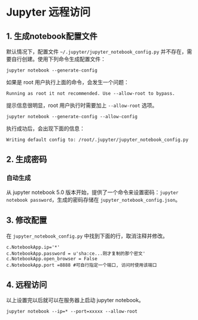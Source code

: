 # Jupyter 远程访问

## 1. 生成notebook配置文件

 默认情况下，配置文件 `~/.jupyter/jupyter_notebook_config.py` 并不存在，需要自行创建。使用下列命令生成配置文件： 

 `jupyter notebook --generate-config` 

 如果是 root 用户执行上面的命令，会发生一个问题： 

` Running as root it not recommended. Use --allow-root to bypass. `

 提示信息很明显，root 用户执行时需要加上 `--allow-root` 选项。 

` jupyter notebook --generate-config --allow-config `

 执行成功后，会出现下面的信息： 

` Writing default config to: /root/.jupyter/jupyter_notebook_config.py `



## 2. 生成密码

### 自动生成

 从 jupyter notebook 5.0 版本开始，提供了一个命令来设置密码：`jupyter notebook password`，生成的密码存储在 `jupyter_notebook_config.json`。 



## 3. 修改配置

 在 `jupyter_notebook_config.py` 中找到下面的行，取消注释并修改。 

```
c.NotebookApp.ip='*'
c.NotebookApp.password = u'sha:ce...刚才复制的那个密文'
c.NotebookApp.open_browser = False
c.NotebookApp.port =8888 #可自行指定一个端口, 访问时使用该端口
```



## 4. 远程访问

以上设置完以后就可以在服务器上启动 jupyter notebook。

`jupyter notebook --ip=* --port=xxxxx --allow-root`




























